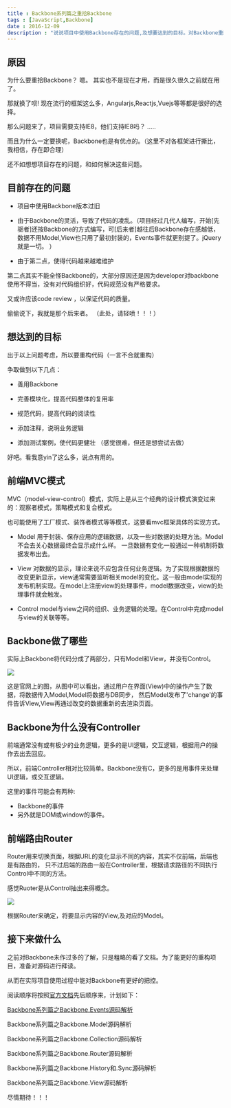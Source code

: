 ```yaml
---
title : Backbone系列篇之重拾Backbone
tags : [JavaScript,Backbone]
date : 2016-12-09
description : "说说项目中使用Backbone存在的问题,及想要达到的目标。对Backbone重新研究。"
---
```


## 原因

为什么要重拾Backbone？ 嗯。 其实也不是现在才用，而是很久很久之前就在用了。

那就换了呗! 现在流行的框架这么多，Angularjs,Reactjs,Vuejs等等都是很好的选择。

那么问题来了，项目需要支持IE8，他们支持IE8吗？ ..... 

而且为什么一定要换呢，Backbone也是有优点的。（这里不对各框架进行撕比，我相信，存在即合理）

还不如想想项目存在的问题，和如何解决这些问题。

## 目前存在的问题

* 项目中使用Backbone版本过旧

* 由于Backbone的灵活，导致了代码的凌乱。（项目经过几代人编写，开始[先驱者]还按Backbone的方式编写，可[后来者]越往后Backbone存在感越低，数据不用Model,View也只用了最初封装的，Events事件就更别提了。jQuery就是一切。 ）

* 由于第二点，使得代码越来越难维护

第二点其实不能全怪Backbone的，大部分原因还是因为developer对backbone使用不得当，没有对代码组织好，代码规范没有严格要求。

又或许应该code review ，以保证代码的质量。

偷偷说下，我就是那个后来者。 （此处，请轻喷！！！）

## 想达到的目标

出于以上问题考虑，所以要重构代码（一言不合就重构）

争取做到以下几点：

* 善用Backbone

* 完善模块化，提高代码整体的复用率

* 规范代码，提高代码的阅读性

* 添加注释，说明业务逻辑

* 添加测试案例，使代码更健壮 （感觉很难，但还是想尝试去做）

好吧。看我意yin了这么多，说点有用的。


## 前端MVC模式

MVC（model-view-control）模式，实际上是从三个经典的设计模式演变过来的：观察者模式，策略模式和复合模式。

也可能使用了工厂模式、装饰者模式等等模式，这要看mvc框架具体的实现方式。

* Model 用于封装、保存应用的逻辑数据，以及一些对数据的处理方法。Model不会去关心数据最终会显示成什么样。
一旦数据有变化一般通过一种机制将数据发布出去。

* View 对数据的显示，理论来说不应包含任何业务逻辑。为了实现根据数据的改变更新显示，view通常需要监听相关model的变化。这一般由model实现的发布机制实现。在model上注册view的处理事件，model数据改变，view的处理事件就会触发。

* Control model与view之间的组织、业务逻辑的处理。在Control中完成model与view的关联等等。



## Backbone做了哪些

实际上Backbone将代码分成了两部分，只有Model和View，并没有Control。

![](/images/2016/backbone/backbone-mv.png)

这是官网上的图，从图中可以看出，通过用户在界面(View)中的操作产生了数据，将数据传入Model,Model将数据与DB同步，
然后Model发布了'change'的事件告诉View,View再通过改变的数据重新的去渲染页面。



## Backbone为什么没有Controller

前端通常没有或有极少的业务逻辑，更多的是UI逻辑，交互逻辑，根据用户的操作去出去回应。

所以，前端Controller相对比较简单。Backbone没有C，更多的是用事件来处理UI逻辑，或交互逻辑。

这里的事件可能会有两种:
* Backbone的事件
* 另外就是DOM或window的事件。


## 前端路由Router

Router用来切换页面，根据URL的变化显示不同的内容，其实不仅前端，后端也是有路由的，
只不过后端的路由一般在Controller里，根据请求路径的不同执行Control中不同的方法。

感觉Ruoter是从Control抽出来得概念。

![](/images/2016/backbone/router.png)

根据Router来确定，将要显示内容的View,及对应的Model。 



## 接下来做什么

之前对Backbone未作过多的了解，只是粗略的看了文档。为了能更好的重构项目，准备对源码进行拜读。

从而在实际项目使用过程中能对Backbone有更好的把控。

阅读顺序将按照<a href="http://backbonejs.org/" target="_blank">官方文档</a>先后顺序来，计划如下：

[Backbone系列篇之Backbone.Events源码解析](/2016/12/10/backbone-events)

Backbone系列篇之Backbone.Model源码解析

Backbone系列篇之Backbone.Collection源码解析

Backbone系列篇之Backbone.Router源码解析

Backbone系列篇之Backbone.History和.Sync源码解析

Backbone系列篇之Backbone.View源码解析

尽情期待！！！

